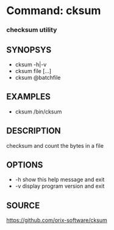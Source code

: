 # Command: cksum

### checksum utility

## SYNOPSYS
+ cksum -h|-v
+ cksum file [...]
+ cksum @batchfile

## EXAMPLES
+ cksum /bin/cksum

## DESCRIPTION
checksum and count the bytes in a file

## OPTIONS
* -h
                show this help message and exit
* -v
                display program version and exit

## SOURCE
https://github.com/orix-software/cksum

